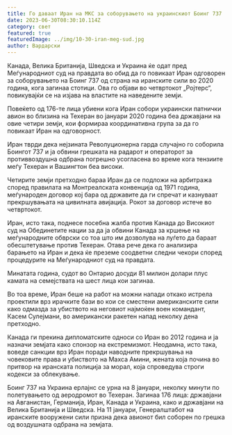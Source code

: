 ```yaml
---
title: Го даваат Иран на МКС за соборувањето на украинскиот Боинг 737
date: 2023-06-30T08:30:10.114Z
category: свет
featured: true
featuredImage: ../img/10-30-iran-meg-sud.jpg
author: Вардарски
---
```

Канада, Велика Британија, Шведска и Украина ќе одат пред Меѓународниот суд на правдата во обид да го повикаат Иран одговорен за соборувањето на Боинг 737 од страна на иранските сили во 2020 година, кога загинаа стотици. Ова го објави во четвртокот „Ројтерс“, повикувајќи се на изјава на властите на наведените земји.

Повеќето од 176-те лица убиени кога Иран собори украински патнички авион во близина на Техеран во јануари 2020 година беа државјани на овие четири земји, кои формираа координативна група за да го повикаат Иран на одговорност.

Иран тврди дека нејзината Револуционерна гарда случајно го соборила Боингот 737 и ја обвини грешката на радарот и операторот за противвоздушна одбрана погрешно усогласена во време кога тензиите меѓу Техеран и Вашингтон беа високи.

Четирите земји претходно бараа Иран да се подложи на арбитража според правилата на Монтреалската конвенција од 1971 година, меѓународен договор кој бара од државите да ги спречат и казнуваат прекршувањата на цивилната авијација. Рокот за договор истече во четвртокот.

Иран, исто така, поднесе посебна жалба против Канада до Високиот суд на Обединетите нации за да ја обвини Канада за кршење на меѓународните обврски со тоа што им дозволува на луѓето да бараат обесштетување против Техеран. Отава рече дека го анализира барањето на Иран и дека ќе преземе соодветни следни чекори според процедурите на Меѓународниот суд на правдата.

Минатата година, судот во Онтарио досуди 81 милион долари плус камата на семејствата на шест лица кои загинаа.

Во тоа време, Иран беше на работ на можни напади откако истрела проектили врз ирачките бази во кои се сместени американските сили како одмазда за убиството на неговиот најмоќен воен командант, Касем Сулејмани, во американски ракетен напад неколку дена претходно.

Канада ги прекина дипломатските односи со Иран во 2012 година и ја назначи земјата како спонзор на екстремизмот. Неодамна, исто така, воведе санкции врз Иран поради наводните прекршувања на човековите права и убиството на Махса Амини, жената која почина во притвор на иранската полиција за морал, која спроведува строги кодекси за облекување.

Боинг 737 на Украина ерлајнс се урна на 8 јануари, неколку минути по полетувањето од аеродромот во Техеран. Загинаа 176 лица: државјани на Авганистан, Германија, Иран, Канада и Украина, како и државјани на Велика Британија и Шведска. На 11 јануари, Генералштабот на иранските вооружени сили призна дека авионот бил соборен по грешка од воздушната одбрана на земјата.